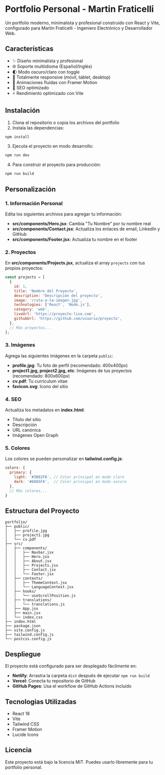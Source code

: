 # Portfolio Personal - Martin Fraticelli

Un portfolio moderno, minimalista y profesional construido con React y Vite, configurado para Martin Fraticelli - Ingeniero Electrónico y Desarrollador Web.

## Características

- ✨ Diseño minimalista y profesional
- 🌐 Soporte multiidioma (Español/Inglés)
- 🌓 Modo oscuro/claro con toggle
- 📱 Totalmente responsive (móvil, tablet, desktop)
- 🎨 Animaciones fluidas con Framer Motion
- 🎯 SEO optimizado
- ⚡ Rendimiento optimizado con Vite

## Instalación

1. Clona el repositorio o copia los archivos del portfolio
2. Instala las dependencias:

```bash
npm install
```

3. Ejecuta el proyecto en modo desarrollo:

```bash
npm run dev
```

4. Para construir el proyecto para producción:

```bash
npm run build
```

## Personalización

### 1. Información Personal

Edita los siguientes archivos para agregar tu información:

- **src/components/Hero.jsx**: Cambia "Tu Nombre" por tu nombre real
- **src/components/Contact.jsx**: Actualiza los enlaces de email, LinkedIn y GitHub
- **src/components/Footer.jsx**: Actualiza tu nombre en el footer

### 2. Proyectos

En **src/components/Projects.jsx**, actualiza el array `projects` con tus propios proyectos:

```javascript
const projects = [
  {
    id: 1,
    title: 'Nombre del Proyecto',
    description: 'Descripción del proyecto',
    image: '/ruta-a-la-imagen.jpg',
    technologies: ['React', 'Node.js'],
    category: 'web',
    liveUrl: 'https://proyecto-live.com',
    githubUrl: 'https://github.com/usuario/proyecto',
  },
  // Más proyectos...
];
```

### 3. Imágenes

Agrega las siguientes imágenes en la carpeta `public`:

- **profile.jpg**: Tu foto de perfil (recomendado: 400x400px)
- **project1.jpg, project2.jpg, etc**: Imágenes de tus proyectos (recomendado: 800x600px)
- **cv.pdf**: Tu curriculum vitae
- **favicon.svg**: Icono del sitio

### 4. SEO

Actualiza los metadatos en **index.html**:

- Título del sitio
- Descripción
- URL canónica
- Imágenes Open Graph

### 5. Colores

Los colores se pueden personalizar en **tailwind.config.js**:

```javascript
colors: {
  primary: {
    light: '#3B82F6', // Color principal en modo claro
    dark: '#60A5FA',  // Color principal en modo oscuro
  },
  // Más colores...
}
```

## Estructura del Proyecto

```
portfolio/
├── public/
│   ├── profile.jpg
│   ├── project1.jpg
│   └── cv.pdf
├── src/
│   ├── components/
│   │   ├── Navbar.jsx
│   │   ├── Hero.jsx
│   │   ├── About.jsx
│   │   ├── Projects.jsx
│   │   ├── Contact.jsx
│   │   └── Footer.jsx
│   ├── contexts/
│   │   ├── ThemeContext.jsx
│   │   └── LanguageContext.jsx
│   ├── hooks/
│   │   └── useScrollPosition.js
│   ├── translations/
│   │   └── translations.js
│   ├── App.jsx
│   ├── main.jsx
│   └── index.css
├── index.html
├── package.json
├── vite.config.js
├── tailwind.config.js
└── postcss.config.js
```

## Despliegue

El proyecto está configurado para ser desplegado fácilmente en:

- **Netlify**: Arrastra la carpeta `dist` después de ejecutar `npm run build`
- **Vercel**: Conecta tu repositorio de GitHub
- **GitHub Pages**: Usa el workflow de GitHub Actions incluido

## Tecnologías Utilizadas

- React 18
- Vite
- Tailwind CSS
- Framer Motion
- Lucide Icons

## Licencia

Este proyecto está bajo la licencia MIT. Puedes usarlo libremente para tu portfolio personal.
